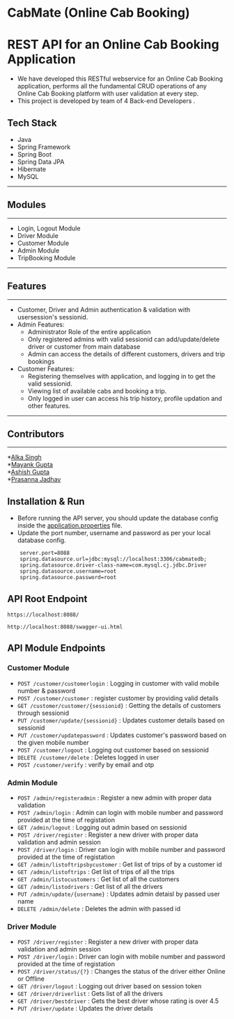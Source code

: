 # CabMate (Online Cab Booking)
# REST API for an Online Cab Booking Application

* We have developed this RESTful webservice for an Online Cab Booking application, performs all the fundamental CRUD operations of any Online Cab Booking platform with user validation at every step.
* This project is developed by team of 4 Back-end Developers . 

## Tech Stack

* Java
* Spring Framework
* Spring Boot
* Spring Data JPA
* Hibernate
* MySQL

------------------------------------------------------------------------------
## Modules
------------------------------------------------------------------------------
* Login, Logout Module
* Driver Module
* Customer Module
* Admin Module
* TripBooking Module

---------------------------------------------------------------------------------
## Features

---------------------------------------------------------------------------------
* Customer, Driver and Admin authentication & validation with usersession's sessionid.
* Admin Features:
    * Administrator Role of the entire application
    * Only registered admins with valid sessionid can add/update/delete driver or customer from main database
    * Admin can access the details of different customers, drivers and trip bookings
* Customer Features:
    * Registering themselves with application, and logging in to get the valid sessionid.
    * Viewing list of available cabs and booking a trip.
    * Only logged in user can access his trip history, profile updation and other features.

--------------------------------------------------------------------------------
## Contributors
--------------------------------------------------------------------------------
*<a href="https://github.com/alka1520">Alka Singh</a>
<br>
*<a href="https://github.com/mynkgupta22">Mayank Gupta</a>
<br>
*<a href="https://github.com/AshishGupta189">Ashish Gupta</a>
<br>
*<a href="https://github.com/prasannaj-15">Prasanna Jadhav</a>


## Installation & Run

* Before running the API server, you should update the database config inside the [application.properties](CabMate\src\main\resources\application.properties) file. 
* Update the port number, username and password as per your local database config.

```
    server.port=8088
    spring.datasource.url=jdbc:mysql://localhost:3306/cabmatedb;
    spring.datasource.driver-class-name=com.mysql.cj.jdbc.Driver
    spring.datasource.username=root
    spring.datasource.password=root
```

## API Root Endpoint

`https://localhost:8088/`

`http://localhost:8088/swagger-ui.html`


## API Module Endpoints

### Customer Module


* `POST /customer/customerlogin` : Logging in customer with valid mobile number & password
*  `POST /customer/customer` : register customer by providing valid details
* `GET /customer/customer/{sessionid}` : Getting the details of customers through sessionid
* `PUT /customer/update/{sessionid}` : Updates customer details based on sessionid
* `PUT /customer/updatepassword` : Updates customer's password based on the given mobile number
* `POST /customer/logout` : Logging out customer based on sessionid
* `DELETE /customer/delete` : Deletes logged in user 
* `POST /customer/verify` : verify by email and otp



### Admin Module

* `POST /admin/registeradmin` : Register a new admin with proper data validation
* `POST /admin/login` : Admin can login with mobile number and password provided at the time of registation
* `GET /admin/logout` : Logging out admin based on sessionid
* `POST /driver/register` : Register a new driver with proper data validation and admin session
* `POST /driver/login` : Driver can login with mobile number and password provided at the time of registation
* `GET /admin/listoftripsbycustomer` : Get list of trips of by a customer id
* `GET /admin/listoftrips` : Get list of trips of all the trips
* `GET /admin/listocustomers` : Get list of all the customers
* `GET /admin/listodrivers` : Get list of all the drivers
* `PUT /admin/update/{username}` : Updates admin detaisl by passed user name
* `DELETE /admin/delete` : Deletes the admin with passed id


### Driver Module

* `POST /driver/register` : Register a new driver with proper data validation and admin session
* `POST /driver/login` : Driver can login with mobile number and password provided at the time of registation
* `POST /driver/status/{?}` : Changes the status of the driver either Online or Offline
* `GET /driver/logout` : Logging out driver based on session token
* `GET /driver/driverlist` : Gets list of all the drivers
* `GET /driver/bestdriver` : Gets the best driver whose rating is over 4.5
* `PUT /driver/update` : Updates the driver details
